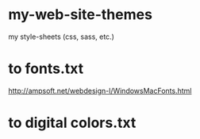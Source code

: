 # my-web-site-themes
my style-sheets (css, sass, etc.)

# to fonts.txt
http://ampsoft.net/webdesign-l/WindowsMacFonts.html

# to digital colors.txt
